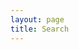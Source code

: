 ```yaml
---
layout: page
title: Search
---
```


<style type='text/css'>
    .gsc-search-box table tr {
        border-bottom: 0px;
    }

</style>

<script async src="https://cse.google.com/cse.js?cx=006655666410070980397:mcolcxlpdhk"></script>
<div class="gcse-search"></div>
